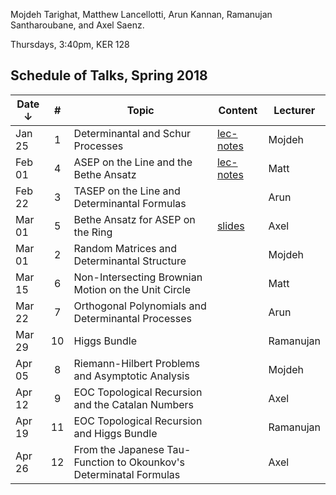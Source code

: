 Mojdeh Tarighat, Matthew Lancellotti, Arun Kannan, Ramanujan Santharoubane, and Axel Saenz.

Thursdays, 3:40pm, KER 128


## Schedule of Talks, Spring 2018

Date ↓ | # | Topic | Content | Lecturer
-------|:-:|-------|---------|---------
Jan 25 | 1 | Determinantal and Schur Processes | [lec-notes](https://www.dropbox.com/s/3u99caembuadigm/Determinantal_and_schur_processes.pdf?dl=0) | Mojdeh
Feb 01 | 4 | ASEP on the Line and the Bethe Ansatz | [lec-notes](https://www.dropbox.com/s/f8l86jmz3a7e3to/content.pdf?dl=0) | Matt
Feb 22 | 3 | TASEP on the Line and Determinantal Formulas |  | Arun
Mar 01 | 5 | Bethe Ansatz for ASEP on the Ring  | [slides](https://www.dropbox.com/s/65b65is4fy4t48b/ASEPPresentationKITP.pdf?dl=0) | Axel
Mar 01 | 2 | Random Matrices and Determinantal Structure |  | Mojdeh
Mar 15 | 6 | Non-Intersecting Brownian Motion on the Unit Circle |  | Matt
Mar 22 | 7 | Orthogonal Polynomials and Determinantal Processes |  | Arun 
Mar 29 | 10 | Higgs Bundle |  | Ramanujan 
Apr 05 | 8  | Riemann-Hilbert Problems and Asymptotic Analysis  |  | Mojdeh 
Apr 12 | 9 | EOC Topological Recursion and the Catalan Numbers |  |  Axel
Apr 19 | 11 | EOC Topological Recursion and Higgs Bundle |  | Ramanujan
Apr 26 | 12 | From the Japanese Tau- Function to Okounkov's Determinatal Formulas |  | Axel 


